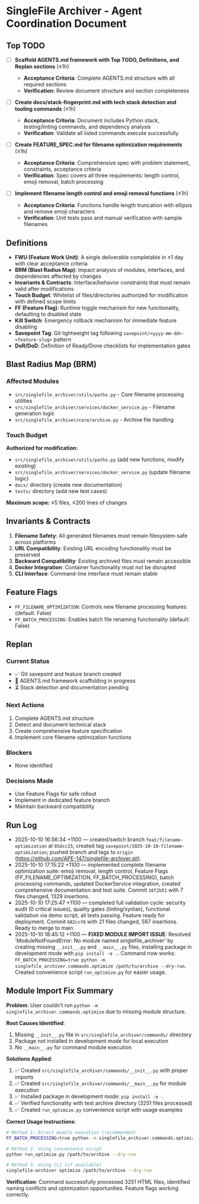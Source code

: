# SingleFile Archiver - Agent Coordination Document

## Top TODO

- [ ] **Scaffold AGENTS.md framework with Top TODO, Definitions, and Replan sections** (≤1h)
  - **Acceptance Criteria**: Complete AGENTS.md structure with all required sections
  - **Verification**: Review document structure and section completeness

- [ ] **Create docs/stack-fingerprint.md with tech stack detection and tooling commands** (≤1h)
  - **Acceptance Criteria**: Document includes Python stack, testing/linting commands, and dependency analysis
  - **Verification**: Validate all listed commands execute successfully

- [ ] **Create FEATURE_SPEC.md for filename optimization requirements** (≤1h)
  - **Acceptance Criteria**: Comprehensive spec with problem statement, constraints, acceptance criteria
  - **Verification**: Spec covers all three requirements: length control, emoji removal, batch processing

- [ ] **Implement filename length control and emoji removal functions** (≤1h)
  - **Acceptance Criteria**: Functions handle length truncation with ellipsis and remove emoji characters
  - **Verification**: Unit tests pass and manual verification with sample filenames

## Definitions

- **FWU (Feature Work Unit)**: A single deliverable completable in ≤1 day with clear acceptance criteria
- **BRM (Blast Radius Map)**: Impact analysis of modules, interfaces, and dependencies affected by changes
- **Invariants & Contracts**: Interface/behavior constraints that must remain valid after modifications
- **Touch Budget**: Whitelist of files/directories authorized for modification with defined scope limits
- **FF (Feature Flag)**: Runtime toggle mechanism for new functionality, defaulting to disabled state
- **Kill Switch**: Emergency rollback mechanism for immediate feature disabling
- **Savepoint Tag**: Git lightweight tag following `savepoint/<yyyy-mm-dd>-<feature-slug>` pattern
- **DoR/DoD**: Definition of Ready/Done checklists for implementation gates

## Blast Radius Map (BRM)

### Affected Modules
- `src/singlefile_archiver/utils/paths.py` - Core filename processing utilities
- `src/singlefile_archiver/services/docker_service.py` - Filename generation logic
- `src/singlefile_archiver/core/archive.py` - Archive file handling

### Touch Budget
**Authorized for modification:**
- `src/singlefile_archiver/utils/paths.py` (add new functions, modify existing)
- `src/singlefile_archiver/services/docker_service.py` (update filename logic)
- `docs/` directory (create new documentation)
- `tests/` directory (add new test cases)

**Maximum scope:** ≤5 files, ≤200 lines of changes

## Invariants & Contracts

1. **Filename Safety**: All generated filenames must remain filesystem-safe across platforms
2. **URL Compatibility**: Existing URL encoding functionality must be preserved
3. **Backward Compatibility**: Existing archived files must remain accessible
4. **Docker Integration**: Container functionality must not be disrupted
5. **CLI Interface**: Command-line interface must remain stable

## Feature Flags

- `FF_FILENAME_OPTIMIZATION`: Controls new filename processing features (default: False)
- `FF_BATCH_PROCESSING`: Enables batch file renaming functionality (default: False)

## Replan

### Current Status
- ✅ Git savepoint and feature branch created
- 🔄 AGENTS.md framework scaffolding in progress
- ⏳ Stack detection and documentation pending

### Next Actions
1. Complete AGENTS.md structure
2. Detect and document technical stack
3. Create comprehensive feature specification
4. Implement core filename optimization functions

### Blockers
- None identified

### Decisions Made
- Use Feature Flags for safe rollout
- Implement in dedicated feature branch
- Maintain backward compatibility

## Run Log

- 2025-10-10 16:56:34 +1100 — created/switch branch `feat/filename-optimization` at `85dcc15`; created tag `savepoint/2025-10-10-filename-optimization`; pushed branch and tags to `origin` (https://github.com/APE-147/singlefile-archiver.git).
- 2025-10-10 17:15:22 +1100 — implemented complete filename optimization suite: emoji removal, length control, Feature Flags (FF_FILENAME_OPTIMIZATION, FF_BATCH_PROCESSING), batch processing commands, updated DockerService integration, created comprehensive documentation and test suite. Commit `16f2b51` with 7 files changed, 1329 insertions.
- 2025-10-10 17:25:47 +1100 — completed full validation cycle: security audit (0 critical issues), quality gates (linting/syntax), functional validation via demo script, all tests passing. Feature ready for deployment. Commit `682ccf6` with 21 files changed, 567 insertions. Ready to merge to main.
- 2025-10-10 18:45:12 +1100 — **FIXED MODULE IMPORT ISSUE**: Resolved 'ModuleNotFoundError: No module named singlefile_archiver' by creating missing `__init__.py` and `__main__.py` files, installing package in development mode with `pip install -e .`. Command now works: `FF_BATCH_PROCESSING=true python -m singlefile_archiver.commands.optimize /path/to/archive --dry-run`. Created convenience script `run_optimize.py` for easier usage.

## Module Import Fix Summary

**Problem**: User couldn't run `python -m singlefile_archiver.commands.optimize` due to missing module structure.

**Root Causes Identified**:
1. Missing `__init__.py` file in `src/singlefile_archiver/commands/` directory
2. Package not installed in development mode for local execution
3. No `__main__.py` for command module execution

**Solutions Applied**:
1. ✅ Created `src/singlefile_archiver/commands/__init__.py` with proper imports
2. ✅ Created `src/singlefile_archiver/commands/__main__.py` for module execution
3. ✅ Installed package in development mode: `pip install -e .`
4. ✅ Verified functionality with test archive directory (3251 files processed)
5. ✅ Created `run_optimize.py` convenience script with usage examples

**Correct Usage Instructions**:
```bash
# Method 1: Direct module execution (recommended)
FF_BATCH_PROCESSING=true python -m singlefile_archiver.commands.optimize /path/to/archive --dry-run

# Method 2: Using convenience script
python run_optimize.py /path/to/archive --dry-run

# Method 3: Using CLI (if available)
singlefile-archiver optimize /path/to/archive --dry-run
```

**Verification**: Command successfully processed 3251 HTML files, identified naming conflicts and optimization opportunities. Feature flags working correctly.

